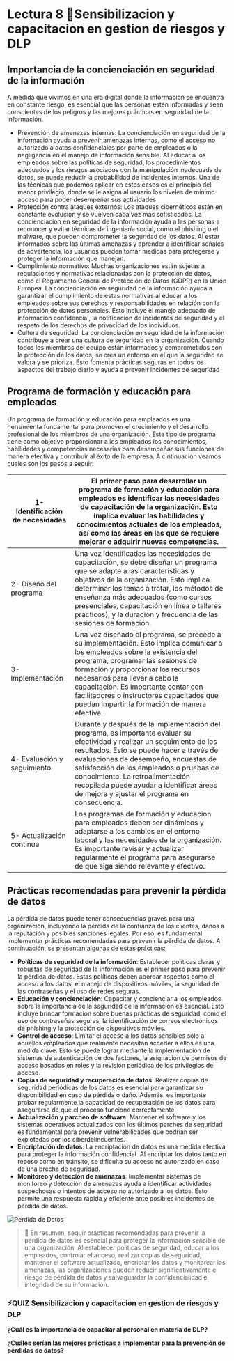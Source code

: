 # Lectura 8 📕Sensibilizacion y capacitacion en gestion de riesgos y DLP

## Importancia de la concienciación en seguridad de la información

A medida que vivimos en una era digital donde la información se encuentra en constante riesgo, es esencial que las personas estén informadas y sean conscientes de los peligros y las mejores prácticas en seguridad de la información.

- Prevención de amenazas internas: La concienciación en seguridad de la información ayuda a prevenir amenazas internas, como el acceso no autorizado a datos confidenciales por parte de empleados o la negligencia en el manejo de información sensible. Al educar a los empleados sobre las políticas de seguridad, los procedimientos adecuados y los riesgos asociados con la manipulación inadecuada de datos, se puede reducir la probabilidad de incidentes internos. Una de las técnicas que podemos aplicar en estos casos es el principio del menor privilegio, donde se le asigna al usuario los niveles de mínimo acceso para poder desempeñar sus actividades
- Protección contra ataques externos: Los ataques cibernéticos están en constante evolución y se vuelven cada vez más sofisticados. La concienciación en seguridad de la información ayuda a las personas a reconocer y evitar técnicas de ingeniería social, como el phishing o el malware, que pueden comprometer la seguridad de los datos. Al estar informados sobre las últimas amenazas y aprender a identificar señales de advertencia, los usuarios pueden tomar medidas para protegerse y proteger la información que manejan.
- Cumplimiento normativo: Muchas organizaciones están sujetas a regulaciones y normativas relacionadas con la protección de datos, como el Reglamento General de Protección de Datos (GDPR) en la Unión Europea. La concienciación en seguridad de la información ayuda a garantizar el cumplimiento de estas normativas al educar a los empleados sobre sus derechos y responsabilidades en relación con la protección de datos personales. Esto incluye el manejo adecuado de información confidencial, la notificación de incidentes de seguridad y el respeto de los derechos de privacidad de los individuos.
- Cultura de seguridad: La concienciación en seguridad de la información contribuye a crear una cultura de seguridad en la organización. Cuando todos los miembros del equipo están informados y comprometidos con la protección de los datos, se crea un entorno en el que la seguridad se valora y se prioriza. Esto fomenta prácticas seguras en todos los aspectos del trabajo diario y ayuda a prevenir incidentes de seguridad

## Programa de formación y educación para empleados

Un programa de formación y educación para empleados es una herramienta fundamental para promover el crecimiento y el desarrollo profesional de los miembros de una organización. Este tipo de programa tiene como objetivo proporcionar a los empleados los conocimientos, habilidades y competencias necesarias para desempeñar sus funciones de manera efectiva y contribuir al éxito de la empresa. A cintinuación veamos cuales son los pasos a seguir:

| 1- Identificación de necesidades | El primer paso para desarrollar un programa de formación y educación para empleados es identificar las necesidades de capacitación de la organización. Esto implica evaluar las habilidades y conocimientos actuales de los empleados, así como las áreas en las que se requiere mejorar o adquirir nuevas competencias. |
| --- | --- |
| 2- Diseño del programa | Una vez identificadas las necesidades de capacitación, se debe diseñar un programa que se adapte a las características y objetivos de la organización. Esto implica determinar los temas a tratar, los métodos de enseñanza más adecuados (como cursos presenciales, capacitación en línea o talleres prácticos), y la duración y frecuencia de las sesiones de formación. |
| 3- Implementación | Una vez diseñado el programa, se procede a su implementación. Esto implica comunicar a los empleados sobre la existencia del programa, programar las sesiones de formación y proporcionar los recursos necesarios para llevar a cabo la capacitación. Es importante contar con facilitadores o instructores capacitados que puedan impartir la formación de manera efectiva. |
| 4- Evaluación y seguimiento | Durante y después de la implementación del programa, es importante evaluar su efectividad y realizar un seguimiento de los resultados. Esto se puede hacer a través de evaluaciones de desempeño, encuestas de satisfacción de los empleados o pruebas de conocimiento. La retroalimentación recopilada puede ayudar a identificar áreas de mejora y ajustar el programa en consecuencia. |
| 5- Actualización continua | Los programas de formación y educación para empleados deben ser dinámicos y adaptarse a los cambios en el entorno laboral y las necesidades de la organización. Es importante revisar y actualizar regularmente el programa para asegurarse de que siga siendo relevante y efectivo. |

## Prácticas recomendadas para prevenir la pérdida de datos

La pérdida de datos puede tener consecuencias graves para una organización, incluyendo la pérdida de la confianza de los clientes, daños a la reputación y posibles sanciones legales. Por eso, es fundamental implementar prácticas recomendadas para prevenir la pérdida de datos. A continuación, se presentan algunas de estas prácticas:

- **Políticas de seguridad de la información**: Establecer políticas claras y robustas de seguridad de la información es el primer paso para prevenir la pérdida de datos. Estas políticas deben abordar aspectos como el acceso a los datos, el manejo de dispositivos móviles, la seguridad de las contraseñas y el uso de redes seguras.
- **Educación y concienciación**: Capacitar y concienciar a los empleados sobre la importancia de la seguridad de la información es esencial. Esto incluye brindar formación sobre buenas prácticas de seguridad, como el uso de contraseñas seguras, la identificación de correos electrónicos de phishing y la protección de dispositivos móviles.
- **Control de acceso**: Limitar el acceso a los datos sensibles sólo a aquellos empleados que realmente necesitan acceder a ellos es una medida clave. Esto se puede lograr mediante la implementación de sistemas de autenticación de dos factores, la asignación de permisos de acceso basados en roles y la revisión periódica de los privilegios de acceso.
- **Copias de seguridad y recuperación de datos**: Realizar copias de seguridad periódicas de los datos es esencial para garantizar su disponibilidad en caso de pérdida o daño. Además, es importante probar regularmente la capacidad de recuperación de los datos para asegurarse de que el proceso funcione correctamente.
- **Actualización y parcheo de software**: Mantener el software y los sistemas operativos actualizados con los últimos parches de seguridad es fundamental para prevenir vulnerabilidades que podrían ser explotadas por los ciberdelincuentes.
- **Encriptación de datos**: La encriptación de datos es una medida efectiva para proteger la información confidencial. Al encriptar los datos tanto en reposo como en tránsito, se dificulta su acceso no autorizado en caso de una brecha de seguridad.
- **Monitoreo y detección de amenazas**: Implementar sistemas de monitoreo y detección de amenazas ayuda a identificar actividades sospechosas o intentos de acceso no autorizado a los datos. Esto permite una respuesta rápida y eficiente ante posibles incidentes de pérdida de datos.

![Perdida de Datos](https://github.com/4GeeksAcademy/cybersecurity-syllabus/blob/main/assets/perdida-de-datos.png?raw=true)

> 📖 En resumen, seguir prácticas recomendadas para prevenir la pérdida de datos es esencial para proteger la información sensible de una organización. Al establecer políticas de seguridad, educar a los empleados, controlar el acceso, realizar copias de seguridad, mantener el software actualizado, encriptar los datos y monitorear las amenazas, las organizaciones pueden reducir significativamente el riesgo de pérdida de datos y salvaguardar la confidencialidad e integridad de su información.

### ⚡**QUIZ Sensibilizacion y capacitacion en gestion de riesgos y DLP**

**¿Cuál es la importancia de capacitar al personal en materia de DLP?**

**¿Cuáles serían las mejores prácticas a implementar para la prevención de pérdidas de datos?**